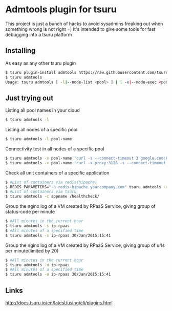 # Admtools plugin for tsuru

This project is just a bunch of hacks to avoid sysadmins freaking out when something wrong is not right =) 
It's intended to give some tools for fast debugging into a tsuru platform

## Installing

As easy as any other tsuru plugin
```bash
$ tsuru plugin-install admtools https://raw.githubusercontent.com/tsuru/admtools/master/admtools
$ tsuru admtools
Usage: tsuru admtools [ -l|--node-list <pool> ] | [ -x|--node-exec <pool> 'cmd' ] | [ --check-app|-c appname <path> ] | [ --check-app-router|-r appname <path> ] | [ -s|--rpaas-status-code-per-minute ip-rpaas <stringlog> ] | [ -u|--rpaas-url-equal-per-minute ip-rpaas <stringlog> ] | [ --help|-h ]
```
## Just trying out

Listing all pool names in your cloud

```bash
$ tsuru admtools -l
```

Listing all nodes of a specific pool

```bash
$ tsuru admtools -l pool-name
```

Connectivity test in all nodes of a specific pool 

```bash
$ tsuru admtools -x pool-name 'curl -s --connect-timeout 3 google.com:80 && echo OK || echo BAD'
$ tsuru admtools -x pool-name 'curl -x proxy:3128 -s --connect-timeout 3 google.com:80 && echo OK || echo BAD'
```

Check all unit containers of a specific application

```bash
$ #List of containers via redis(hipache)
$ REDIS_PARAMETERS="-h redis-hipache.yourcompany.com" tsuru admtools -r appname /healthcheck/
$ #List of containers via tsuru
$ tsuru admtools -c appname /healthcheck/
```

Group the nginx log of a VM created by RPaaS Service, giving group of status-code per minute 

```bash
$ #All minutes in the current hour
$ tsuru admtools -s ip-rpaas 
$ #All minutes of a specified time
$ tsuru admtools -s ip-rpaas 30/Jan/2015:15:41
```

Group the nginx log of a VM created by RPaaS Service, giving group of urls per minute(limited by 20) 

```bash
$ #All minutes in the current hour
$ tsuru admtools -u ip-rpaas 
$ #All minutes of a specified time
$ tsuru admtools -u ip-rpaas 30/Jan/2015:15:41
```


## Links

http://docs.tsuru.io/en/latest/using/cli/plugins.html
